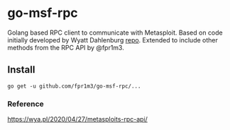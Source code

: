 # go-msf-rpc
Golang based RPC client to communicate with Metasploit. Based on code initially developed by Wyatt Dahlenburg [repo](https://github.com/wdahlenburg/msf-rpc-client). Extended to include other methods from the RPC API by @fpr1m3.

## Install
`go get -u github.com/fpr1m3/go-msf-rpc/...`

### Reference
https://wya.pl/2020/04/27/metasploits-rpc-api/
